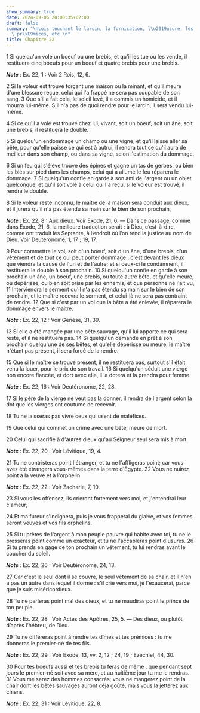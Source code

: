```yaml
---
show_summary: true
date: 2024-09-06 20:00:35+02:00
draft: false
summary: "\nLois touchant le larcin, la fornication, l\u2019usure, les d\xEEmes, les\
  \ pr\xE9mices, etc.\n"
title: Chapitre 22
---
```





1 Si quelqu'un vole un boeuf ou une brebis, et qu'il les tue ou les vende, il restituera cinq boeufs pour un boeuf et quatre brebis pour une brebis.

***Note*** :  Ex. 22, 1 : Voir 2 Rois, 12, 6.

2 Si le voleur est trouvé forçant une maison ou la minant, et qu'il meure d'une blessure reçue, celui qui l'a frappé ne sera pas coupable de son sang. 3 Que s'il a fait cela, le soleil levé, il a commis un homicide, et il mourra lui-même. S'il n'a pas de quoi rendre pour le larcin, il sera vendu lui-même.


4 Si ce qu'il a volé est trouvé chez lui, vivant, soit un boeuf, soit un âne, soit une brebis, il restituera le double.


5 Si quelqu'un endommage un champ ou une vigne, et qu'il laisse aller sa bête, pour qu'elle paisse ce qui est à autrui, il rendra tout ce qu'il aura de meilleur dans son champ, ou dans sa vigne, selon l'estimation du dommage.


6 Si un feu qui s'élève trouve des épines et gagne un tas de gerbes, ou bien les blés sur pied dans les champs, celui qui a allumé le feu réparera le dommage. 7 Si quelqu'un confie en garde à son ami de l'argent ou un objet quelconque, et qu'il soit volé à celui qui l'a reçu, si le voleur est trouvé, il rendra le double.


8 Si le voleur reste inconnu, le maître de la maison sera conduit aux dieux, et il jurera qu'il n'a pas étendu sa main sur le bien de son prochain,

***Note*** :  Ex. 22, 8 : Aux dieux. Voir Exode, 21, 6. ― Dans ce passage, comme dans Exode, 21, 6, la meilleure traduction serait : à Dieu, c’est-à-dire, comme ont traduit les Septante, à l’endroit où l’on rend la justice au nom de Dieu. Voir Deutéronome, 1, 17 ; 19, 17.


9 Pour commettre le vol, soit d'un boeuf, soit d'un âne, d'une brebis, d'un vêtement et de tout ce qui peut porter dommage ; c'est devant les dieux que viendra la cause de l'un et de l'autre; et si ceux-ci le condamnent, il restituera le double à son prochain. 10 Si quelqu'un confie en garde à son prochain un âne, un boeuf, une brebis, ou toute autre bête, et qu'elle meure, ou dépérisse, ou bien soit prise par les ennemis, et que personne ne l'ait vu, 11 Interviendra le serment qu'il n'a pas étendu sa main sur le bien de son prochain, et le maître recevra le serment, et celui-là ne sera pas contraint de rendre. 12 Que si c'est par un vol que la bête a été enlevée, il réparera le dommage envers le maître.

***Note*** :  Ex. 22, 12 : Voir Genèse, 31, 39.


13 Si elle a été mangée par une bête sauvage, qu'il lui apporte ce qui sera resté, et il ne restituera pas. 14 Si quelqu'un demande en prêt à son prochain quelqu'une de ses bêtes, et qu'elle dépérisse ou meure, le maître n'étant pas présent, il sera forcé de la rendre.


15 Que si le maître se trouve présent, il ne restituera pas, surtout s'il était venu la louer, pour le prix de son travail. 16 Si quelqu'un séduit une vierge non encore fiancée, et dort avec elle, il la dotera et la prendra pour femme.

***Note*** :  Ex. 22, 16 : Voir Deutéronome, 22, 28.


17 Si le père de la vierge ne veut pas la donner, il rendra de l'argent selon la dot que les vierges ont coutume de recevoir.


18 Tu ne laisseras pas vivre ceux qui usent de maléfices.


19 Que celui qui commet un crime avec une bête, meure de mort.


20 Celui qui sacrifie à d'autres dieux qu'au Seigneur seul sera mis à mort.

***Note*** :  Ex. 22, 20 : Voir Lévitique, 19, 4.


21 Tu ne contristeras point l'étranger, et tu ne l'affligeras point; car vous avez été étrangers vous-mêmes dans la terre d'Egypte. 22 Vous ne nuirez point à la veuve et à l'orphelin.

***Note*** :  Ex. 22, 22 : Voir Zacharie, 7, 10.

23 Si vous les offensez, ils crieront fortement vers moi, et j'entendrai leur clameur;


24 Et ma fureur s'indignera, puis je vous frapperai du glaive, et vos femmes seront veuves et vos fils orphelins.


25 Si tu prêtes de l'argent à mon peuple pauvre qui habite avec toi, tu ne le presseras point comme un exacteur, et tu ne l'accableras point d'usures. 26 Si tu prends en gage de ton prochain un vêtement, tu lui rendras avant le coucher du soleil.

***Note*** :  Ex. 22, 26 : Voir Deutéronome, 24, 13.


27 Car c'est le seul dont il se couvre, le seul vêtement de sa chair, et il n'en a pas un autre dans lequel il dorme : s'il crie vers moi, je l'exaucerai, parce que je suis miséricordieux.


28 Tu ne parleras point mal des dieux, et tu ne maudiras point le prince de ton peuple.

***Note*** :  Ex. 22, 28 : Voir Actes des Apôtres, 25, 5. ― Des dieux, ou plutôt d’après l’hébreu, de Dieu.

29 Tu ne différeras point à rendre tes dîmes et tes prémices : tu me donneras le premier-né de tes fils.

***Note*** :  Ex. 22, 29 : Voir Exode, 13, vv. 2, 12 ; 24, 19 ; Ezéchiel, 44, 30.


30 Pour tes boeufs aussi et tes brebis tu feras de même : que pendant sept jours le premier-né soit avec sa mère, et au huitième jour tu me le rendras. 31 Vous me serez des hommes consacrés; vous ne mangerez point de la chair dont les bêtes sauvages auront déjà goûté, mais vous la jetterez aux chiens.

***Note*** :  Ex. 22, 31 : Voir Lévitique, 22, 8.

